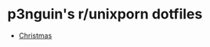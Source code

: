 # p3nguin's r/unixporn dotfiles
- [Christmas](https://github.com/p3nguin-kun/unixporn-dotfiles/tree/christmas)
